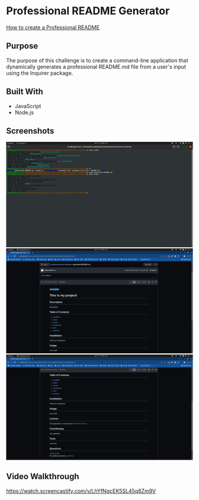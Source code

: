 # Professional README Generator

[How to create a Professional README](./readme-guide.md)

## Purpose

The purpose of this challenge is to create a command-line application that dynamically generates a professional README.md file from a user's input using the Inquirer package.

## Built With
* JavaScript
* Node.js

## Screenshots
![readme generator prompts and answers in the terminal](/images/readme-generator-terminal.png)
![generated readme - 1](/images/readme-generator-generated-readme-1.png)
![generated readme - 2](/images/readme-generator-generated-readme-2.png)

## Video Walkthrough
https://watch.screencastify.com/v/LhYfNqcEK5SL45q8Zm9V
